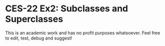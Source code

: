 # CES-22 Ex2: Subclasses and Superclasses

This is an academic work and has no profit purposes whatsoever. Feel free to edit, test, debug and suggest!
